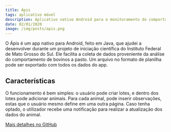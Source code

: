 ```yaml
---
title: Ápis
tags: aplicativo móvel
description: Aplicativo nativo Android para o monitoramento do comportamento de bovinos.
date: 02/01/2020
image: /img/posts/apis.png
---
```


O Ápis é um app nativo para Android, feito em Java, que ajudei a desenvolver durante um projeto de iniciação científica do Instituto Federal de Mato Grosso do Sul. Ele facilita a coleta de dados proveniente da análise do comportamento de bovinos a pasto. Um arquivo no formato de planilha pode ser exportado com todos os dados do app.

## Características

O funcionamento é bem simples: o usuário pode criar lotes, e dentro dos lotes pode adicionar animais. Para cada animal, pode inserir observações, estas que o usuário mesmo define em uma outra página. Caso tenha optado, o utilizador recebe uma notificação para realizar a atualização dos dados do animal.

[Mais detalhes no GitHub](https://github.com/joaocou/apis)
